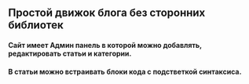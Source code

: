 ## Простой движок блога без сторонних библиотек
#### Сайт имеет Админ панель в которой можно добавлять, редактировать статьи и категории. 
#### В статьи можно встраивать блоки кода с подстветкой синтаксиса.    
